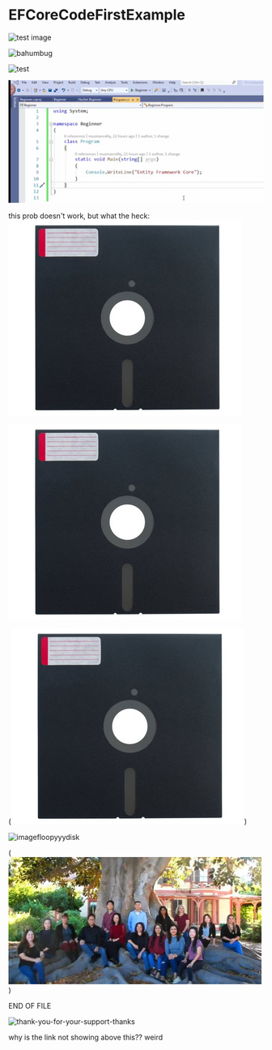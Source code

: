 # EFCoreCodeFirstExample  
  
![test image](../EFCoreCodeFirstExample/Images/test.png "Mouse over test file text")  

<img src="../EFCoreCodeFirstExample/Images/test.png" alt="bahumbug"/>  

![test](https://user-images.githubusercontent.com/4861265/207787700-74156713-4362-42fd-806e-399ac1e63a5a.png)

![test](<https://raw.githubusercontent.com/floppydisk525/EFCoreCodeFirstExample/master/EFCoreCodeFirstExample/Images/test.png> "why, the link works??")
  
this prob doesn't work, but what the heck:  
![floppydisk.some image file](<https://raw.githubusercontent.com/floppydisk525/assets/main/EFCoreCodeFirstExample/floppydisk.jpg> "nice disk, eh?")

![floppydisk_file](https://raw.githubusercontent.com/floppydisk525/assets/main/EFCoreCodeFirstExample/floppydisk.jpg)

(<img src="https://raw.githubusercontent.com/floppydisk525/assets/main/EFCoreCodeFirstExample/floppydisk.jpg" alt="bahumbug"/>)

![imagefloopyyydisk](<img src="https://raw.githubusercontent.com/floppydisk525/assets/main/EFCoreCodeFirstExample/floppydisk.jpg"/>)

(<img src="https://raw.githubusercontent.com/floppydisk525/assets/main/EFCoreCodeFirstExample/unnamed.jpg" alt="tree image"/>)



END OF FILE  


![thank-you-for-your-support-thanks](https://user-images.githubusercontent.com/4861265/208279865-6eebd111-5379-4920-9241-720640657c89.gif)
  
why is the link not showing above this??  weird   